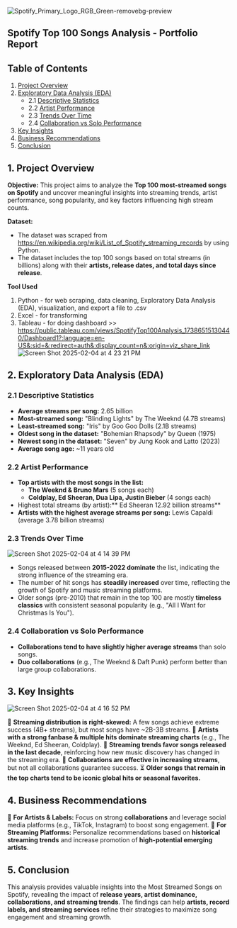 ![Spotify_Primary_Logo_RGB_Green-removebg-preview](https://github.com/user-attachments/assets/309ab0d4-3ede-465b-9649-2160e53466f9)

## Spotify Top 100 Songs Analysis - Portfolio Report

## Table of Contents
1. [Project Overview](#project-overview)
2. [Exploratory Data Analysis (EDA)](#exploratory-data-analysis-(EDA))
   * 2.1 [Descriptive Statistics](#descriptive-statistics)
   * 2.2 [Artist Performance](#artist-performance)
   * 2.3 [Trends Over Time](#trends-over-time)
   * 2.4 [Collaboration vs Solo Performance](#collaboration-vs-solo-performance)
4. [Key Insights](#key-insights)
5. [Business Recommendations](#business-recommendations)
6. [Conclusion](#conclusion)

## 1. Project Overview
**Objective:**
This project aims to analyze the **Top 100 most-streamed songs on Spotify** and uncover meaningful insights into streaming trends, artist performance, song popularity, and key factors influencing high stream counts.

**Dataset:**
- The dataset was scraped from https://en.wikipedia.org/wiki/List_of_Spotify_streaming_records by using Python.
- The dataset includes the top 100 songs based on total streams (in billions) along with their **artists, release dates, and total days since release**.

**Tool Used**
1. Python - for web scraping, data cleaning, Exploratory Data Analysis (EDA), visualization, and export a file to .csv
2. Excel - for transforming
3. Tableau - for doing dashboard >> https://public.tableau.com/views/SpotifyTop100Analysis_17386515130440/Dashboard1?:language=en-US&:sid=&:redirect=auth&:display_count=n&:origin=viz_share_link
![Screen Shot 2025-02-04 at 4 23 21 PM](https://github.com/user-attachments/assets/e3ce65e7-6678-4b73-a5f9-aa94be7fcdd4)

## 2. Exploratory Data Analysis (EDA)

### **2.1 Descriptive Statistics**
- **Average streams per song:** 2.65 billion
- **Most-streamed song:** "Blinding Lights" by The Weeknd (4.7B streams)
- **Least-streamed song:** "Iris" by Goo Goo Dolls (2.1B streams)
- **Oldest song in the dataset:** "Bohemian Rhapsody" by Queen (1975)
- **Newest song in the dataset:** "Seven" by Jung Kook and Latto (2023)
- **Average song age:** ~11 years old

### **2.2 Artist Performance**
- **Top artists with the most songs in the list:**
  - **The Weeknd & Bruno Mars** (5 songs each)
  - **Coldplay, Ed Sheeran, Dua Lipa, Justin Bieber** (4 songs each)
- Highest total streams (by artist):** Ed Sheeran 12.92 billion streams**
- **Artists with the highest average streams per song:** Lewis Capaldi (average 3.78 billion streams)

### **2.3 Trends Over Time**
![Screen Shot 2025-02-04 at 4 14 39 PM](https://github.com/user-attachments/assets/4cd0e4b3-65ca-45d4-ab81-050ef18f3035)
- Songs released between **2015-2022 dominate** the list, indicating the strong influence of the streaming era.
- The number of hit songs has **steadily increased** over time, reflecting the growth of Spotify and music streaming platforms.
- Older songs (pre-2010) that remain in the top 100 are mostly **timeless classics** with consistent seasonal popularity (e.g., "All I Want for Christmas Is You").

### **2.4 Collaboration vs Solo Performance**
- **Collaborations tend to have slightly higher average streams** than solo songs.
- **Duo collaborations** (e.g., The Weeknd & Daft Punk) perform better than large group collaborations.

## 3. Key Insights
![Screen Shot 2025-02-04 at 4 16 52 PM](https://github.com/user-attachments/assets/cc48b0a4-0868-436a-b6e2-f83f812b5057)

🎵 **Streaming distribution is right-skewed:** A few songs achieve extreme success (4B+ streams), but most songs have ~2B-3B streams.
🎤 **Artists with a strong fanbase & multiple hits dominate streaming charts** (e.g., The Weeknd, Ed Sheeran, Coldplay).
📅 **Streaming trends favor songs released in the last decade**, reinforcing how new music discovery has changed in the streaming era.
🤝 **Collaborations are effective in increasing streams**, but not all collaborations guarantee success.
⏳ **Older songs that remain in the top charts tend to be iconic global hits or seasonal favorites.**

## 4. Business Recommendations
📌 **For Artists & Labels:** Focus on strong **collaborations** and leverage social media platforms (e.g., TikTok, Instagram) to boost song engagement.
📌 **For Streaming Platforms:** Personalize recommendations based on **historical streaming trends** and increase promotion of **high-potential emerging artists**.

## 5. Conclusion
This analysis provides valuable insights into the Most Streamed Songs on Spotify, revealing the impact of **release years, artist dominance, collaborations, and streaming trends**. The findings can help **artists, record labels, and streaming services** refine their strategies to maximize song engagement and streaming growth.




